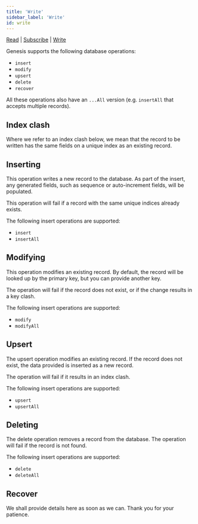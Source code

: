 ```yaml
---
title: 'Write'
sidebar_label: 'Write'
id: write
---
```


[Read](/database/database-concepts/read/) | [Subscribe](/database/database-concepts/subscribe/) | [Write](/database/database-concepts/write/) 

Genesis supports the following database operations:

- `insert`
- `modify`
- `upsert`
- `delete`
- `recover`

All these operations also have an `...All` version (e.g. `insertAll` that accepts multiple records).

Index clash[​](/database/database-concepts/write/#index-clashdirect-link-to-heading)
---------------------------------------------------------------------------------------------------------------------------------------------------

Where we refer to an index clash below, we mean that the record to be written has the same fields on a unique index as an existing record.

Inserting[​](/database/database-concepts/write/#insertingdirect-link-to-heading)
-----------------------------------------------------------------------------------------------------------------------------------------------

This operation writes a new record to the database. As part of the insert, any generated fields, such as sequence or auto-increment fields, will be populated. 

This operation will fail if a record with the same unique indices already exists.

The following insert operations are supported:

-   `insert`
-   `insertAll`

Modifying[​](/database/database-concepts/write/#modifyingdirect-link-to-heading)
-----------------------------------------------------------------------------------------------------------------------------------------------

This operation modifies an existing record. By default, the record will be looked up by the primary key, but you can provide another key. 

The operation will fail if the record does not exist, or if the change results in a key clash.

The following insert operations are supported:

-   `modify`
-   `modifyAll`

Upsert[​](/database/database-concepts/write/#upsertdirect-link-to-heading)
-----------------------------------------------------------------------------------------------------------------------------------------

The upsert operation modifies an existing record. If the record does not exist, the data provided is inserted as a new record. 

The operation will fail if it results in an index clash.

The following insert operations are supported:

-   `upsert`
-   `upsertAll`

Deleting[​](/database/database-concepts/write/#deletingdirect-link-to-heading)
---------------------------------------------------------------------------------------------------------------------------------------------

The delete operation removes a record from the database. The operation will fail if the record is not found.

The following insert operations are supported:

-   `delete`
-   `deleteAll`

Recover[​](/database/database-concepts/write/#recoverdirect-link-to-heading)
-------------------------------------------------------------------------------------------------------------------------------------------

We shall provide details here as soon as we can. Thank you for your patience.